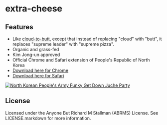 # extra-cheese

## Features
* Like [cloud-to-butt](https://github.com/panicsteve/cloud-to-butt), except that instead of replacing "cloud" with "butt", it replaces "supreme leader" with "supreme pizza".
* Organic and grass-fed
* Kim Jong-un approved
* Official Chrome and Safari extension of People's Republic of North Korea
* [Download here for Chrome](https://github.com/jpteti/extra-cheese/blob/master/extra-cheese.crx)
* [Download here for Safari](https://github.com/jpteti/extra-cheese/blob/master/extra-cheese.safariextz)

[![North Korean People's Army Funky Get Down Juche Party](https://raw.github.com/jpteti/extra-cheese/master/video-shot.png)](https://www.youtube.com/watch?v=lwoSFQb5HVkg)


## License
Licensed under the Anyone But Richard M Stallman (ABRMS) License. See LICENSE.markdown for more information.